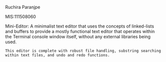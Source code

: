 Ruchira Paranjpe	

MIS:111508060


Mini-Editor:
	A minimalist text editor that uses the concepts of linked-lists and buffers to provide a mostly functional text editor that operates within the Terminal console window itself, without any external
libraries being used. 

	This editor is complete with robust file handling, substring searching within text files, and undo and redo functions.

